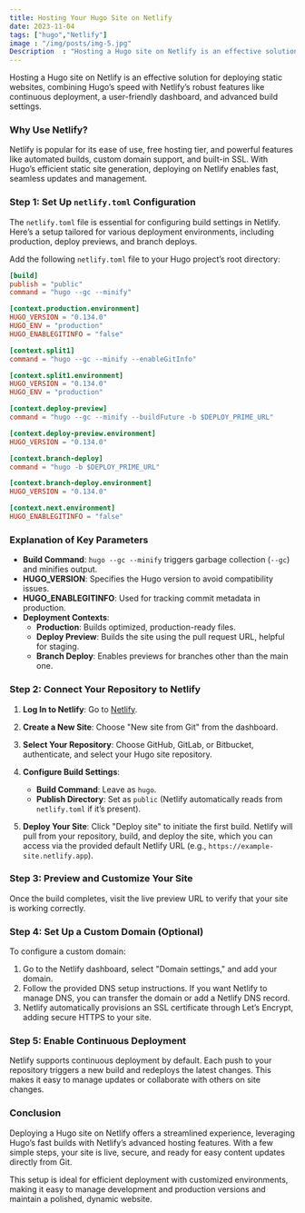 ```yaml
---
title: Hosting Your Hugo Site on Netlify
date: 2023-11-04
tags: ["hugo","Netlify"]
image : "/img/posts/img-5.jpg"
Description  : "Hosting a Hugo site on Netlify is an effective solution for deploying static websites, combining Hugo’s speed with Netlify’s robust features.."
---
```


Hosting a Hugo site on Netlify is an effective solution for deploying static websites, combining Hugo’s speed with Netlify’s robust features like continuous deployment, a user-friendly dashboard, and advanced build settings.

### Why Use Netlify?
Netlify is popular for its ease of use, free hosting tier, and powerful features like automated builds, custom domain support, and built-in SSL. With Hugo’s efficient static site generation, deploying on Netlify enables fast, seamless updates and management.

### Step 1: Set Up `netlify.toml` Configuration

The `netlify.toml` file is essential for configuring build settings in Netlify. Here’s a setup tailored for various deployment environments, including production, deploy previews, and branch deploys.

Add the following `netlify.toml` file to your Hugo project’s root directory:

```toml
[build]
publish = "public"
command = "hugo --gc --minify"

[context.production.environment]
HUGO_VERSION = "0.134.0"
HUGO_ENV = "production"
HUGO_ENABLEGITINFO = "false"

[context.split1]
command = "hugo --gc --minify --enableGitInfo"

[context.split1.environment]
HUGO_VERSION = "0.134.0"
HUGO_ENV = "production"

[context.deploy-preview]
command = "hugo --gc --minify --buildFuture -b $DEPLOY_PRIME_URL"

[context.deploy-preview.environment]
HUGO_VERSION = "0.134.0"

[context.branch-deploy]
command = "hugo -b $DEPLOY_PRIME_URL"

[context.branch-deploy.environment]
HUGO_VERSION = "0.134.0"

[context.next.environment]
HUGO_ENABLEGITINFO = "false"
```

### Explanation of Key Parameters
- **Build Command**: `hugo --gc --minify` triggers garbage collection (`--gc`) and minifies output.
- **HUGO_VERSION**: Specifies the Hugo version to avoid compatibility issues.
- **HUGO_ENABLEGITINFO**: Used for tracking commit metadata in production.
- **Deployment Contexts**:
  - **Production**: Builds optimized, production-ready files.
  - **Deploy Preview**: Builds the site using the pull request URL, helpful for staging.
  - **Branch Deploy**: Enables previews for branches other than the main one.

### Step 2: Connect Your Repository to Netlify
1. **Log In to Netlify**: Go to [Netlify](https://app.netlify.com/).
2. **Create a New Site**: Choose "New site from Git" from the dashboard.
3. **Select Your Repository**: Choose GitHub, GitLab, or Bitbucket, authenticate, and select your Hugo site repository.
4. **Configure Build Settings**:
   - **Build Command**: Leave as `hugo`.
   - **Publish Directory**: Set as `public` (Netlify automatically reads from `netlify.toml` if it’s present).

5. **Deploy Your Site**: Click "Deploy site" to initiate the first build. Netlify will pull from your repository, build, and deploy the site, which you can access via the provided default Netlify URL (e.g., `https://example-site.netlify.app`).

### Step 3: Preview and Customize Your Site
Once the build completes, visit the live preview URL to verify that your site is working correctly.

### Step 4: Set Up a Custom Domain (Optional)
To configure a custom domain:
1. Go to the Netlify dashboard, select "Domain settings," and add your domain.
2. Follow the provided DNS setup instructions. If you want Netlify to manage DNS, you can transfer the domain or add a Netlify DNS record.
3. Netlify automatically provisions an SSL certificate through Let’s Encrypt, adding secure HTTPS to your site.

### Step 5: Enable Continuous Deployment
Netlify supports continuous deployment by default. Each push to your repository triggers a new build and redeploys the latest changes. This makes it easy to manage updates or collaborate with others on site changes.

### Conclusion
Deploying a Hugo site on Netlify offers a streamlined experience, leveraging Hugo’s fast builds with Netlify’s advanced hosting features. With a few simple steps, your site is live, secure, and ready for easy content updates directly from Git.

This setup is ideal for efficient deployment with customized environments, making it easy to manage development and production versions and maintain a polished, dynamic website.